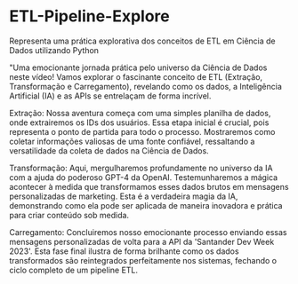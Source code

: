 # ETL-Pipeline-Explore
Representa uma prática explorativa dos conceitos de ETL em Ciência de Dados utilizando Python

"Uma emocionante jornada prática pelo universo da Ciência de Dados neste vídeo! Vamos explorar o fascinante conceito de ETL (Extração, Transformação e Carregamento), revelando como os dados, a Inteligência Artificial (IA) e as APIs se entrelaçam de forma incrível.

Extração: Nossa aventura começa com uma simples planilha de dados, onde extrairemos os IDs dos usuários. Essa etapa inicial é crucial, pois representa o ponto de partida para todo o processo. Mostraremos como coletar informações valiosas de uma fonte confiável, ressaltando a versatilidade da coleta de dados na Ciência de Dados.

Transformação: Aqui, mergulharemos profundamente no universo da IA com a ajuda do poderoso GPT-4 da OpenAI. Testemunharemos a mágica acontecer à medida que transformamos esses dados brutos em mensagens personalizadas de marketing. Esta é a verdadeira magia da IA, demonstrando como ela pode ser aplicada de maneira inovadora e prática para criar conteúdo sob medida.

Carregamento: Concluiremos nosso emocionante processo enviando essas mensagens personalizadas de volta para a API da 'Santander Dev Week 2023'. Esta fase final ilustra de forma brilhante como os dados transformados são reintegrados perfeitamente nos sistemas, fechando o ciclo completo de um pipeline ETL.
